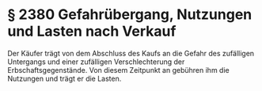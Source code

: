 # § 2380 Gefahrübergang, Nutzungen und Lasten nach Verkauf
Der Käufer trägt von dem Abschluss des Kaufs an die Gefahr des zufälligen Untergangs und einer zufälligen Verschlechterung der Erbschaftsgegenstände. Von diesem Zeitpunkt an gebühren ihm die Nutzungen und trägt er die Lasten.